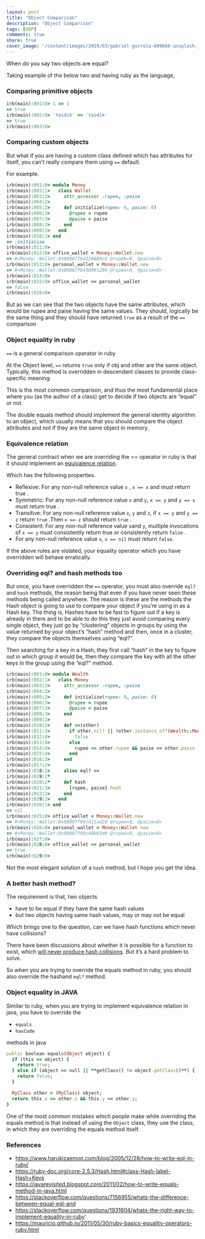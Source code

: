 ```yaml
---
layout: post
title: "Object Comparison"
description: "Object Comparison"
tags: [OOP]
comments: true
share: true
cover_image: '/content/images/2019/03/gabriel-gurrola-609666-unsplash.jpg'
---
```


When do you say two objects are equal?

Taking example of the below two and having ruby as the language,

### Comparing primitive objects

```ruby
irb(main):001:0> 1 == 1
=> true
irb(main):002:0> 'tasdik' == 'tasdik'
=> true
irb(main):003:0>
```

### Comparing custom objects

But what if you are having a custom class defined which has attributes for itself, you can’t really compare them using
`==` default.

For example.

```ruby
irb(main):001:0> module Money
irb(main):002:1>   class Wallet
irb(main):003:2>     attr_accessor :rupee, :paise
irb(main):004:2>
irb(main):005:2>     def initialize(rupee: 0, paise: 0)
irb(main):006:3>       @rupee = rupee
irb(main):007:3>       @paise = paise
irb(main):008:3>     end
irb(main):009:2>   end
irb(main):010:1> end
=> :initialize
irb(main):011:0>
irb(main):012:0> office_wallet = Money::Wallet.new
=> #<Money::Wallet:0x00007fb4328889c8 @rupee=0, @paise=0>
irb(main):013:0> personal_wallet = Money::Wallet.new
=> #<Money::Wallet:0x00007fb430991290 @rupee=0, @paise=0>
irb(main):014:0>
irb(main):015:0> office_wallet == personal_wallet
=> false
irb(main):016:0>
```

But as we can see that the two objects have the same attributes, which would be rupee and paise having the same values.
They should, logically be the same thing and they should have returned `true` as a result of the `==` comparison

### Object equality in ruby

`==` is a general comparison operator in ruby

At the Object level, `==` returns `true` only if obj and other are the same object. Typically, this method is overridden
in descendant classes to provide class-specific meaning.

This is the most common comparison, and thus the most fundamental place where you (as the author of a class) get to 
decide if two objects are “equal” or not.

The double equals method should implement the general identity algorithm to an object, which usually means that you 
should compare the object attributes and not if they are the same object in memory.

### Equivalence relation

The general contract when we are overriding the == operator in ruby is that it should implement an 
[equivalence relation](https://en.wikipedia.org/wiki/Equivalence_relation).

Which has the following properties.

- Reflexive: For any non-null reference value `x` , `x == x` and must return true .
- Symmetric: For any non-null reference value `x` and `y`, `x == y` and `y == x` must return true .
- Transitive: For any non-null reference value `x`, `y` and `z`, if `x == y` and `y == z` return `true` .Then `x == z`
should return `true` .
- Consistent: For any non-null reference value `x`and `y`, multiple invocations of `x == y` must consistently return 
true or consistently return `false` .
- For any non-null reference value `x`, `x == nil` must return `false`.

If the above rules are violated, your equality operator which you have overridden will behave erratically.

### Overriding eql? and hash methods too

But once, you have overridden the `==` operator, you must also override `eql?` and `hash` methods, the reason being that 
even if you have never seen these methods being called anywhere. The reason is these are the methods the Hash object 
is going to use to compare your object if you’re using in as a Hash key. The thing is, Hashes have to be fast to figure
out if a key is already in there and to be able to do this they just avoid comparing every single object, they just go
by “clustering” objects in groups by using the value returned by your object’s “hash” method and then, once in a 
cluster, they compare the objects themselves using “eql?”.

Then searching for a key in a Hash, they first call “hash” in the key to figure out in which group it would be, then 
they compare the key with all the other keys in the group using the “eql?” method.

```ruby
irb(main):001:0> module Wealth
irb(main):002:1>   class Money
irb(main):003:2>     attr_accessor :rupee, :paise
irb(main):004:2>
irb(main):005:2>     def initialize(rupee: 0, paise: 0)
irb(main):006:3>       @rupee = rupee
irb(main):007:3>       @paise = paise
irb(main):008:3>     end
irb(main):009:2>
irb(main):010:2>     def ==(other)
irb(main):011:3>       if other.nil? || !other.instance_of?(Wealth::Money)
irb(main):012:4>         false
irb(main):013:4>       else
irb(main):014:4>         rupee == other.rupee && paise == other.paise
irb(main):015:4>       end
irb(main):016:3>     end
irb(main):017:2>
irb(main):018:2>     alias eql? ==
irb(main):019:2*
irb(main):020:2*     def hash
irb(main):021:3>       [rupee, paise].hash
irb(main):022:3>     end
irb(main):029:2>   end
irb(main):030:1> end
=> nil
irb(main):025:0> office_wallet = Money::Wallet.new
=> #<Money::Wallet:0x00007f96c411ad20 @rupee=0, @paise=0>
irb(main):026:0> personal_wallet = Money::Wallet.new
=> #<Money::Wallet:0x00007f96c40063d0 @rupee=0, @paise=0>
irb(main):027:0>
irb(main):028:0> office_wallet == personal_wallet
=> true
irb(main):029:0>
```

Not the most elegant solution of a `hash` method, but I hope you get the idea.

### A better hash method?

The requirement is that, two objects

- have to be equal if they have the same hash values
- but two objects having same hash values, may or may not be equal

Which brings one to the question, can we have hash functions which never have collisions?

There have been discussions about whether it is possible for a function to exist, which [will never produce hash 
collisions](https://crypto.stackexchange.com/questions/8765/is-there-a-hash-function-which-has-no-collisions). 
But it’s a hard problem to solve.

So when you are trying to override the equals method in ruby, you should also override the hashand `eql?` method.

### Object equality in JAVA

Similar to ruby, when you are trying to implement equivalence relation in java, you have to override the

- `equals`
- `hasCode`

methods in java

```ruby
public boolean equals(Object object) {
  if (this == object) {
    return true;
  } else if (object == null || **getClass() != object.getClass()**) {
    return false;
  }

  MyClass other = (MyClass) object;
  return this.x == other.x && this.y == other.y;
}
```

One of the most common mistakes which people make while overriding the equals method is that instead of using the 
`Object` class, they use the class, in which they are overriding the equals method itself.

### References

- https://www.harukizaemon.com/blog/2005/12/28/how-to-write-eql-in-ruby/
- https://ruby-doc.org/core-2.5.3/Hash.html#class-Hash-label-Hash+Keys
- https://javarevisited.blogspot.com/2011/02/how-to-write-equals-method-in-java.html
- https://stackoverflow.com/questions/7156955/whats-the-difference-between-equal-eql-and
- https://stackoverflow.com/questions/1931604/whats-the-right-way-to-implement-equality-in-ruby'
- https://mauricio.github.io/2011/05/30/ruby-basics-equality-operators-ruby.html
